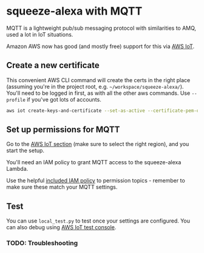 squeeze-alexa with MQTT
=======================

MQTT is a lightweight pub/sub messaging protocol with similarities to AMQ, used a lot in IoT situations.

Amazon AWS now has good (and mostly free) support for this via [AWS IoT](https://aws.amazon.com/iot/).


Create a new certificate
------------------------

This convenient AWS CLI command will create the certs in the right place (assuming you're in the project root, e.g. `~/workspace/squeeze-alexa/`).
You'll need to be logged in first, as with all the other aws commands. Use `--profile` if you've got lots of accounts.

```bash
aws iot create-keys-and-certificate --set-as-active --certificate-pem-outfile etc/iot-certificate.pem.crt --private-key-outfile etc/iot-private.pem.key
```


Set up permissions for MQTT
---------------------------

Go to the [AWS IoT section](https://console.aws.amazon.com/iot/) (make sure to select the right region), and you start the setup.

You'll need an IAM policy to grant MQTT access to the squeeze-alexa Lambda.

Use the helpful [included IAM policy](../etc/iot-iam-policy.json) to permission topics - remember to make sure these match your MQTT settings.


Test
----

You can use `local_test.py` to test once your settings are configured.
You can also debug using [AWS IoT test console](https://console.aws.amazon.com/iot/home#/test).

### TODO: Troubleshooting
